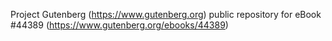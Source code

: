 Project Gutenberg (https://www.gutenberg.org) public repository for eBook #44389 (https://www.gutenberg.org/ebooks/44389)
